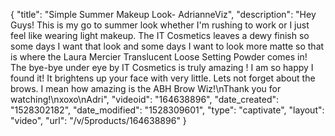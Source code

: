 {
    "title": "Simple Summer Makeup Look- AdrianneViz",
    "description": "Hey Guys! This is my go to summer look whether I'm rushing to work or I just feel like wearing light makeup. The IT Cosmetics leaves a dewy finish so some days I want that look and some days I want to look more matte so that is where the Laura Mercier Translucent Loose Setting Powder comes in! The bye-bye under eye by IT Cosmetics is truly amazing ! I am so happy I found it! It brightens up your face with very little. Lets not forget about the brows. I mean how amazing is the ABH Brow Wiz!\nThank you for watching!\nxoxo\nAdri",
    "videoid": "164638896",
    "date_created": "1528302182",
    "date_modified": "1528309601",
    "type": "captivate",
    "layout": "video",
    "url": "\/v\/5products\/164638896"
}